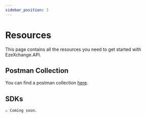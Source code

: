 ```yaml
---
sidebar_position: 3
---
```


# Resources

This page contains all the resources you need to get started with EzeXchange.API.

## Postman Collection

You can find a postman collection [here](https://github.com/EzeXchange-API/postman-collection).

## SDKs

`⚠️ Coming soon.`
